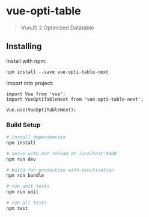 # vue-opti-table

> VueJS 2 Optimized Datatable

## Installing

Install with npm:
```
npm install --save vue-opti-table-next
```

Import into project:
```
import Vue from 'vue';
import VueOptiTableNext from 'vue-opti-table-next';

Vue.use(VueOptiTableNext);
```

### Build Setup

``` bash
# install dependencies
npm install

# serve with hot reload at localhost:8080
npm run dev

# build for production with minification
npm run bundle

# run unit tests
npm run unit

# run all tests
npm test
```